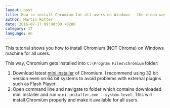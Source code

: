```yaml
---
layout: post
title: How to install Chromium for all users on Windows - the clean way
author: Martin Rotter
date: 2016-07-17 09:00:00 +0200
category: IT
language: en
---
```


This tutorial shows you how to install Chromium (NOT Chrome) on Windows machine for all users.
<!--more-->

This way, Chromium gets installed into `C:\Program Files\Chromium` folder:

1. Download latest [mini installer](http://chromium.woolyss.com/) of Chromium. I recommend using 32 bit version even on 64 bit systems to avoid problems with external plugins such as Flash Player.
2. Open command line and navigate to folder which contains downloaded mini installer and run `mini-installer.exe --system-level`. This will install Chromium properly and make it available for all users.